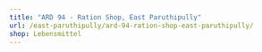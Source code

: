 ```yaml
---
title: "ARD 94 - Ration Shop, East Paruthipully"
url: /east-paruthipully/ard-94-ration-shop-east-paruthipully/
shop: Lebensmittel
---
```


